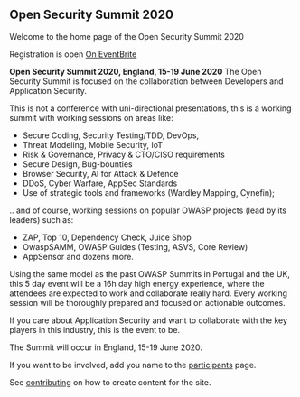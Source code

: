 ## Open Security Summit 2020

Welcome to the home page of the Open Security Summit 2020

Registration is open [On EventBrite](https://eventbrite.co.uk/tickets-external?eid=61289312985&ref=etckt) 

**Open Security Summit 2020, England, 15-19 June 2020**
The Open Security Summit is focused on the collaboration between Developers and Application Security.

This is not a conference with uni-directional presentations, this is a working summit with working sessions on areas like:
* Secure Coding, Security Testing/TDD, DevOps,
* Threat Modeling, Mobile Security, IoT
* Risk & Governance, Privacy & CTO/CISO requirements
* Secure Design, Bug-bounties
* Browser Security, AI for Attack & Defence
* DDoS, Cyber Warfare, AppSec Standards
* Use of strategic tools and frameworks (Wardley Mapping, Cynefin); 

.. and of course, working sessions on popular OWASP projects (lead by its leaders) such as:
* ZAP, Top 10, Dependency Check, Juice Shop
* OwaspSAMM, OWASP Guides (Testing, ASVS, Core Review)
* AppSensor and dozens more.

Using the same model as the past OWASP Summits in Portugal and the UK, this 5 day event will be a 16h day high energy experience, where the attendees are expected to work and collaborate really hard. Every working session will be thoroughly prepared and focused on actionable outcomes.


If you care about Application Security and want to collaborate with the key players in this industry, this is the event to be.

The Summit will occur in England, 15-19 June 2020.

If you want to be involved, add you name to the [participants](content/participant) page.

See [contributing](CONTRIBUTING.md) on how to create content for the site.
